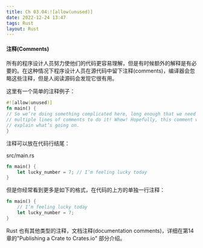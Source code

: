 ```yaml
---
title: Ch 03.04:![allow(unused)]
date: 2022-12-24 13:47
tags: Rust
layout: Rust
---
```


#### 注释(Comments)

所有的程序设计人员努力使他们的代码更容易理解，但是有时候额外的解释是有必要的。在这种情况下程序设计人员在源代码中留下注释(comments)，编译器会忽略这些注释，但是人阅读源码会发现它很有用。

这里有一个简单的注释例子：

```rust
#![allow(unused)]
fn main() {
// So we’re doing something complicated here, long enough that we need
// multiple lines of comments to do it! Whew! Hopefully, this comment will
// explain what’s going on.
}
```

注释可以放在代码行结尾：

src/main.rs

```rust
fn main() {
    let lucky_number = 7; // I’m feeling lucky today
}
```

但是你经常看到更多是如下的格式，在代码的上方的单独一行注释：

```rust
fn main() {
    // I’m feeling lucky today
    let lucky_number = 7;
}
```

Rust 也有其他类型的注释，文档注释(documentation comments)，详细在第14章的"Publishing a Crate to Crates.io" 部分介绍。